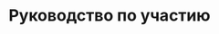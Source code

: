---
title: Руководство по участию
description: Каталог руководств по участию в разработке сервера
order: 4
---